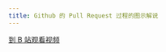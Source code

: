 ```yaml
---
title: Github 的 Pull Request 过程的图示解说
---
```


[到 B 站观看视频](https://www.bilibili.com/video/av97005665?from=search&seid=15619046317374126983)
